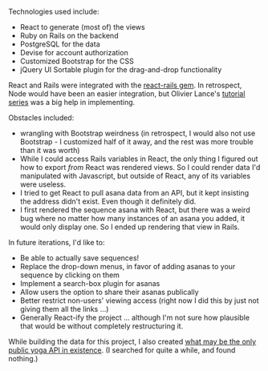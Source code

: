 
Technologies used include:
* React to generate (most of) the views
* Ruby on Rails on the backend
* PostgreSQL for the data
* Devise for account authorization
* Customized Bootstrap for the CSS
* jQuery UI Sortable plugin for the drag-and-drop functionality

React and Rails were integrated with the <a href="https://github.com/reactjs/react-rails">react-rails gem</a>. In retrospect, Node would have been an easier integration, but Olivier Lance's <a href="https://medium.com/technically-speaking/isomorphic-reactjs-app-with-ruby-on-rails-part-1-server-side-rendering-8438bbb1ea1c#.ucoexco93">tutorial series</a> was a big help in implementing.

Obstacles included:
* wrangling with Bootstrap weirdness (in retrospect, I would also not use Bootstrap - I customized half of it away, and the rest was more trouble than it was worth)
* While I could access Rails variables in React, the only thing I figured out how to export <i>from</i> React was rendered views. So I could render data I'd manipulated with Javascript, but outside of React, any of its variables were useless.
* I tried to get React to pull asana data from an API, but it kept insisting the address didn't exist. Even though it definitely did.
* I first rendered the sequence asana with React, but there was a weird bug where no matter how many instances of an asana you added, it would only display one. So I ended up rendering that view in Rails.

In future iterations, I'd like to:
* Be able to actually save sequences!
* Replace the drop-down menus, in favor of adding asanas to your sequence by clicking on them
* Implement a search-box plugin for asanas
* Allow users the option to share their asanas publically
* Better restrict non-users' viewing access (right now I did this by just not giving them all the links ...)
* Generally React-ify the project ... although I'm not sure how plausible that would be without completely restructuring it.

While building the data for this project, I also created <a href="http://github.com/rebeccaestes/yoga_api">what may be the only public yoga API in existence</a>. (I searched for quite a while, and found nothing.)
